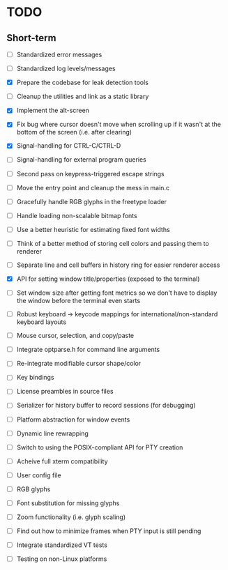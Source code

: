 # TODO

## Short-term

- [ ] Standardized error messages
- [ ] Standardized log levels/messages
- [x] Prepare the codebase for leak detection tools
- [ ] Cleanup the utilities and link as a static library
- [x] Implement the alt-screen
- [x] Fix bug where cursor doesn't move when scrolling up if it wasn't at the bottom of the screen (i.e. after clearing)
- [x] Signal-handling for CTRL-C/CTRL-D
- [ ] Signal-handling for external program queries
- [ ] Second pass on keypress-triggered escape strings
- [ ] Move the entry point and cleanup the mess in main.c
- [ ] Gracefully handle RGB glyphs in the freetype loader
- [ ] Handle loading non-scalable bitmap fonts
- [ ] Use a better heuristic for estimating fixed font widths
- [ ] Think of a better method of storing cell colors and passing them to renderer
- [ ] Separate line and cell buffers in history ring for easier renderer access
- [x] API for setting window title/properties (exposed to the terminal)
- [ ] Set window size after getting font metrics so we don't have to display the window before the terminal even starts
- [ ] Robust keyboard -> keycode mappings for international/non-standard keyboard layouts
- [ ] Mouse cursor, selection, and copy/paste
- [ ] Integrate optparse.h for command line arguments
- [ ] Re-integrate modifiable cursor shape/color
- [ ] Key bindings
- [ ] License preambles in source files
- [ ] Serializer for history buffer to record sessions (for debugging)
- [ ] Platform abstraction for window events
- [ ] Dynamic line rewrapping
- [ ] Switch to using the POSIX-compliant API for PTY creation
- [ ] Acheive full xterm compatibility
- [ ] User config file
- [ ] RGB glyphs
- [ ] Font substitution for missing glyphs
- [ ] Zoom functionality (i.e. glyph scaling)
- [ ] Find out how to minimize frames when PTY input is still pending
- [ ] Integrate standardized VT tests
- [ ] Testing on non-Linux platforms

